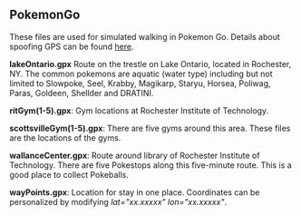 ## PokemonGo

These files are used for simulated walking in Pokemon Go. Details about spoofing GPS can be found [here](https://www.youtube.com/watch?v=9vqOWCNuZD4).

**lakeOntario.gpx** Route on the trestle on Lake Ontario, located in Rochester, NY. The common pokemons are aquatic (water type) including but not limited to Slowpoke, Seel, Krabby, Magikarp, Staryu, Horsea, Poliwag, Paras, Goldeen, Shellder and DRATINI. 

**ritGym(1-5).gpx**: Gym locations at Rochester Institute of Technology.

**scottsvilleGym(1-5).gpx**: There are five gyms around this area. These files are the locations of the gyms.

**wallanceCenter.gpx**: Route around library of Rochester Institute of Technology. There are five Pokestops along this five-minute route. This is a good place to collect Pokeballs.

**wayPoints.gpx**: Location for stay in one place. Coordinates can be personalized by modifying *lat="xx.xxxxx" lon="xx.xxxxx"*.
